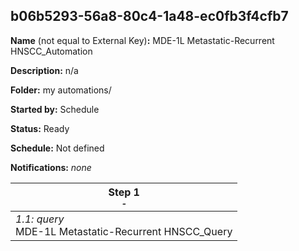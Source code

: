 ## b06b5293-56a8-80c4-1a48-ec0fb3f4cfb7

**Name** (not equal to External Key)**:** MDE-1L Metastatic-Recurrent HNSCC_Automation

**Description:** n/a

**Folder:** my automations/

**Started by:** Schedule

**Status:** Ready

**Schedule:** Not defined

**Notifications:** _none_


| Step 1<br>_<small>-</small>_ |
| --- |
| _1.1: query_<br>MDE-1L Metastatic-Recurrent HNSCC_Query |
